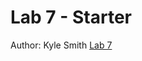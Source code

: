 # Lab 7 - Starter
Author: Kyle Smith
[Lab 7](https://mrkylesmith.github.io/Lab7_Starter/index.html)<br>
